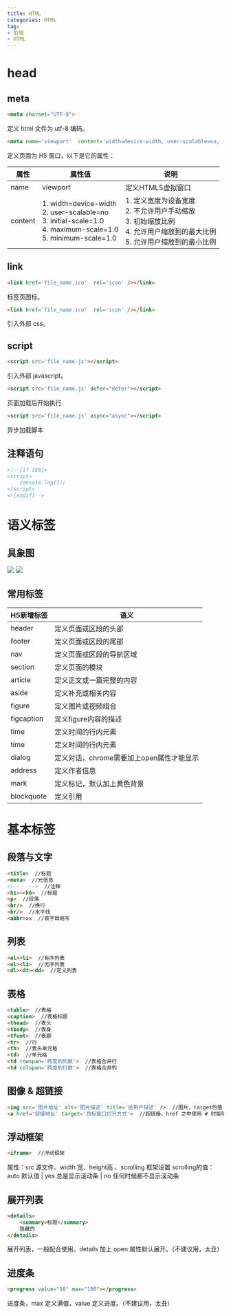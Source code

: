 ```yaml
---
title: HTML
categories: HTML
tag: 
- 前端
- HTML
---
```


# head

## meta
``` html
<meta charset="UTF-8">
```
定义 html 文件为 utf-8 编码。

``` html
<meta name='viewport'  content='width=device-width, user-scalable=no, initial-scale=1.0, maximum-scale=1.0, minimum-scale=1.0'>
```
定义页面为 H5 窗口，以下是它的属性：

| 属性        | 属性值           | 说明  |
| ------------- | ------------- | ----- |
| name      | viewport | 定义HTML5虚拟窗口 |
| content      | 1. width=device-width<br />2. user-scalable=no<br />3. initial-scale=1.0<br />4. maximum-scale=1.0<br />5. minimum-scale=1.0     |   1. 定义宽度为设备宽度<br />2. 不允许用户手动缩放<br />3. 初始缩放比例<br />4. 允许用户缩放到的最大比例<br />5. 允许用户缩放到的最小比例 |

## link
``` html
<link href='file_name.ico'  rel='icon' /></link>
```
标签页图标。

``` html
<link href='file_name.ico'  rel='icon' /></link>
```
引入外部 css。

## script
``` html
<script src='file_name.js'></script>
```
引入外部 javascript。

``` html
<script src='file_name.js' defer="defer"></script>
```
页面加载后开始执行

``` html
<script src='file_name.js' async="async"></script>
```
异步加载脚本

## 注释语句
``` html
<!--[if IE8]>
<script>
    console.log(1);
</script>
<![endif]-->
```

# 语义标签

## 具象图
<img src="/images/html/lay1.png" />
<img src="/images/html/lay2.png" />

## 常用标签
| H5新增标签        | 语义           |
| ------------- | ------------- |
| header      | 定义页面或区段的头部 |
| footer      | 定义页面或区段的尾部 |
| nav      | 定义页面或区段的导航区域 |
| section      | 定义页面的模块 |
| article      | 定义正文或一篇完整的内容 |
| aside      | 定义补充或相关内容 |
| figure      | 定义图片或视频组合 |
| figcaption      | 定义figure内容的描述 |
| time      | 定义时间的行内元素 |
| time      | 定义时间的行内元素 |
| dialog      | 定义对话，chrome需要加上open属性才能显示 |
| address      | 定义作者信息 |
| mark      | 定义标记，默认加上黄色背景 |
| blockquote      | 定义引用 |

# 基本标签

## 段落与文字
``` html
<title>  //标题 
<meta>  //元信息
<!--   -->  //注释
<h1>~<h6>  //标题
<p>  //段落
<br/>  //换行
<hr/>  //水平线
<abbr>xx  //首字母缩写
```

## 列表
``` html
<ol><li>  //有序列表
<ul><li>  //无序列表
<dl><dt><dd>  //定义列表
```

## 表格
``` html
<table>  //表格
<caption>  //表格标题
<thead>  //表头
<tbody>  //表身
<tfoot>  //表脚
<tr>  //行
<th>  //表头单元格
<td>  //单元格
<td rowspan='跨度的列数'>  //表格合并行
<td colspan='跨度的行数'>  //表格合并列
```

## 图像 & 超链接
``` html
<img src='图片地址' alt='图片描述' title='给用户描述' />  //图片，target的值：_self 默认、_blank 新窗口
<a href='链接地址' target='目标窗口打开方式'>  //超链接，href 之中使用 # 时能够定位到 id
```

## 浮动框架
``` html
<iframe>  //浮动框架
```
属性：src 源文件、width 宽、height高 、scrolling 框架设置
scrolling的值：auto 默认值 | yes 总是显示滚动条 | no 任何时候都不显示滚动条

## 展开列表
``` html
<details>
    <summary>标题</summary>
    隐藏的
</details>
```
展开列表，一般配合使用，details 加上 open 属性默认展开。（不建议用，太丑）

## 进度条
``` html
<progress value="50" max="100"></progress>
```
进度条，max 定义满值，value 定义进度。（不建议用，太丑）